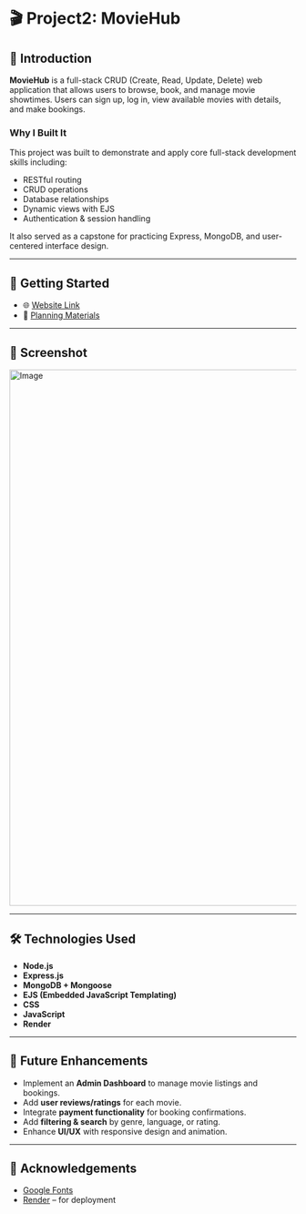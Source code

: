 # 🎬 Project2: MovieHub

## 📝 Introduction

**MovieHub** is a full-stack CRUD (Create, Read, Update, Delete) web application that allows users to browse, book, and manage movie showtimes. Users can sign up, log in, view available movies with details, and make bookings.

### Why I Built It

This project was built to demonstrate and apply core full-stack development skills including:

* RESTful routing
* CRUD operations
* Database relationships
* Dynamic views with EJS
* Authentication & session handling

It also served as a capstone for practicing Express, MongoDB, and user-centered interface design.

---

## 🚀 Getting Started

* 🌐 [Website Link](https://movie-hub-1r96.onrender.com)
* 📂 [Planning Materials](https://github.com/user-attachments/files/21582686/Project.2.Plan.docx)

---

## 🎨 Screenshot

<img width="1919" height="942" alt="Image" src="https://github.com/user-attachments/assets/7019fb67-2f55-4316-84f6-6b2c49c03c2f" />


---

## 🛠️ Technologies Used

* **Node.js**
* **Express.js**
* **MongoDB + Mongoose**
* **EJS (Embedded JavaScript Templating)**
* **CSS**
* **JavaScript**
* **Render**

---

## 🔮 Future Enhancements

* Implement an **Admin Dashboard** to manage movie listings and bookings.
* Add **user reviews/ratings** for each movie.
* Integrate **payment functionality** for booking confirmations.
* Add **filtering & search** by genre, language, or rating.
* Enhance **UI/UX** with responsive design and animation.

---

## 🙏 Acknowledgements

* [Google Fonts](https://fonts.google.com/)
* [Render](https://render.com) – for deployment
